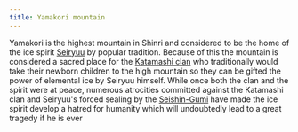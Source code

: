 ```yaml
---
title: Yamakori mountain
---
```


Yamakori is the highest mountain in Shinri and considered to be the home of the ice spirit [Seiryuu](https://raldamain.com/en/creatures/superior%20beings/primal%20spirits/shinri/seiryuu.html) by popular tradition. Because of this the mountain is considered a sacred place for the [Katamashi clan](https://raldamain.com/en/ideas/factions/katamashiclan.html) who traditionally would take their newborn children to the high mountain so they can be gifted the power of elemental ice by Seiryuu himself. While once both the clan and the spirit were at peace, numerous atrocities committed against the Katamashi clan and Seiryuu's forced sealing by the [Seishin-Gumi](https://raldamain.com/en/ideas/factions/seishingumi.html) have made the ice spirit develop a hatred for humanity which will undoubtedly lead to a great tragedy if he is ever 
